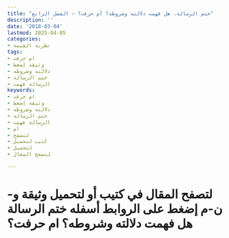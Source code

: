 ```yaml
---
title: "ختم الرسالة، هل فهمت دلالته وشروطه؟ أم حرفت؟ – الفصل الرابع"
description: ''
date: '2018-03-04'
lastmod: 2025-04-05
categories:
- نظرية القيمة
tags:
- ام حرفت
- وثيقة إضغط
- دلالته وشروطه
- ختم الرسالة
- الرسالة فهمت
keywords:
- ام حرفت
- وثيقة إضغط
- دلالته وشروطه
- ختم الرسالة
- الرسالة فهمت
- ام
- لتصفح
- كتيب لتحميل
- لتحميل
- لتصفح المقال

---
```

# **لتصفح المقال في كتيب أو لتحميل وثيقة و-ن-م إضغط على الروابط أسفله** **ختم الرسالة هل فهمت دلالته وشروطه؟ ام حرفت؟**

###
